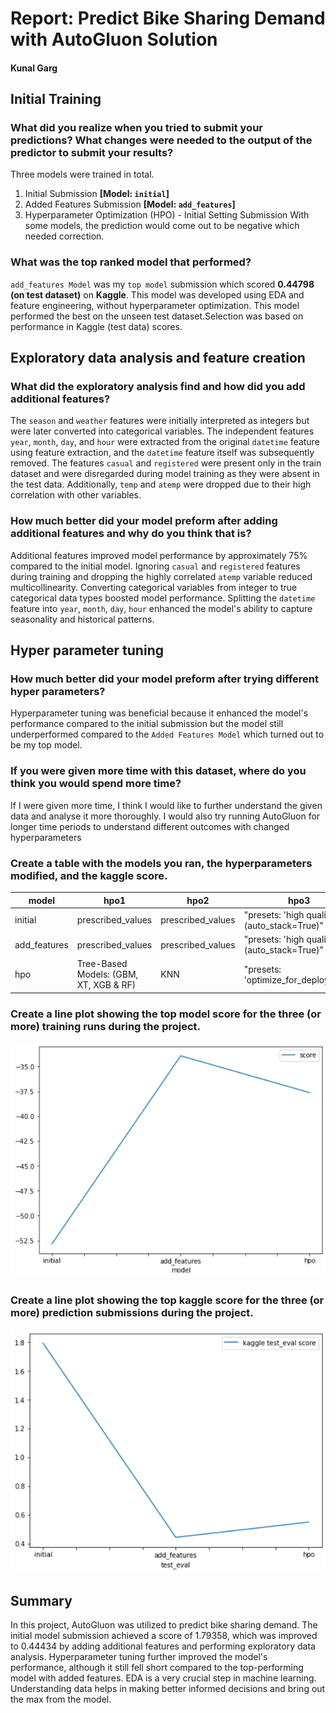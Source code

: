 # Report: Predict Bike Sharing Demand with AutoGluon Solution
#### Kunal Garg

## Initial Training
### What did you realize when you tried to submit your predictions? What changes were needed to the output of the predictor to submit your results?
Three models were trained in total.
1. Initial Submission   **[Model: `initial`]**
2. Added Features Submission **[Model: `add_features`]**
3. Hyperparameter Optimization (HPO) - Initial Setting Submission
With some models, the prediction would come out to be negative which needed correction.

### What was the top ranked model that performed?
`add_features Model` was my `top model` submission which scored **0.44798 (on test dataset)** on **Kaggle**. This model was developed using EDA and feature engineering, without hyperparameter optimization. This model performed the best on the unseen test dataset.Selection was based on performance in Kaggle (test data) scores.

## Exploratory data analysis and feature creation
### What did the exploratory analysis find and how did you add additional features?
The `season` and `weather` features were initially interpreted as integers but were later converted into categorical variables. The independent features `year`, `month`, `day`, and `hour` were extracted from the original `datetime` feature using feature extraction, and the `datetime` feature itself was subsequently removed. The features `casual` and `registered` were present only in the train dataset and were disregarded during model training as they were absent in the test data. Additionally, `temp` and `atemp` were dropped due to their high correlation with other variables.

### How much better did your model preform after adding additional features and why do you think that is?
Additional features improved model performance by approximately 75% compared to the initial model. Ignoring `casual` and `registered` features during training and dropping the highly correlated `atemp` variable reduced multicollinearity. Converting categorical variables from integer to true categorical data types boosted model performance. Splitting the `datetime` feature into `year`, `month`, `day`, `hour` enhanced the model's ability to capture seasonality and historical patterns.

## Hyper parameter tuning
### How much better did your model preform after trying different hyper parameters?
Hyperparameter tuning was beneficial because it enhanced the model's performance compared to the initial submission but the model still underperformed compared to the `Added Features Model` which turned out to be my top model.

### If you were given more time with this dataset, where do you think you would spend more time?
If I were given more time, I think I would like to further understand the given data and analyse it more thoroughly. I would also try running AutoGluon for longer time periods to understand different outcomes with changed hyperparameters

### Create a table with the models you ran, the hyperparameters modified, and the kaggle score.
|model|hpo1|hpo2|hpo3|score|
|--|--|--|--|--|
|initial|prescribed_values|prescribed_values|"presets: 'high quality' (auto_stack=True)"|1.79358|
|add_features|prescribed_values|prescribed_values|"presets: 'high quality' (auto_stack=True)"|0.44434|
|hpo|Tree-Based Models: (GBM, XT, XGB & RF)|KNN|"presets: 'optimize_for_deployment"|0.55036|

### Create a line plot showing the top model score for the three (or more) training runs during the project.

![model_train_score.png](./model_train_score.png)

### Create a line plot showing the top kaggle score for the three (or more) prediction submissions during the project.

![model_test_score.png](./model_test_score.png)

## Summary
In this project, AutoGluon was utilized to predict bike sharing demand. The initial model submission achieved a score of 1.79358, which was improved to 0.44434 by adding additional features and performing exploratory data analysis. Hyperparameter tuning further improved the model's performance, although it still fell short compared to the top-performing model with added features. EDA is a very crucial step in machine learning. Understanding data helps in making better informed decisions and bring out the max from the model.
